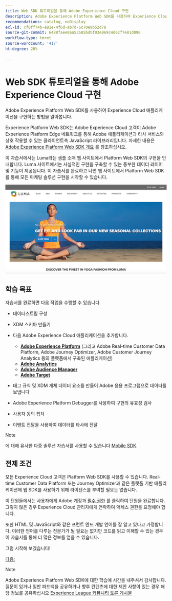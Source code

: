 ```yaml
---
title: Web SDK 튜토리얼을 통해 Adobe Experience Cloud 구현
description: Adobe Experience Platform Web SDK를 사용하여 Experience Cloud 애플리케이션을 구현하는 방법을 알아봅니다.
recommendations: catalog, noDisplay
exl-id: cf0ff74b-e81e-4f6d-ab7d-6c70e9b52d78
source-git-commit: 6488faee86a53585bdbf03e069c4d6cf7e81d096
workflow-type: tm+mt
source-wordcount: '417'
ht-degree: 26%

---
```


# Web SDK 튜토리얼을 통해 Adobe Experience Cloud 구현

Adobe Experience Platform Web SDK를 사용하여 Experience Cloud 애플리케이션을 구현하는 방법을 알아봅니다.

Experience Platform Web SDK는 Adobe Experience Cloud 고객이 Adobe Experience Platform Edge 네트워크를 통해 Adobe 애플리케이션과 타사 서비스와 상호 작용할 수 있는 클라이언트측 JavaScript 라이브러리입니다. 자세한 내용은 [Adobe Experience Platform Web SDK 개요](https://experienceleague.adobe.com/docs/experience-platform/edge/home.html) 를 참조하십시오.

이 자습서에서는 Luma라는 샘플 소매 웹 사이트에서 Platform Web SDK의 구현을 안내합니다. [](https://luma.enablementadobe.com/content/luma/us/en.html)Luma 사이트에서는 사실적인 구현을 구축할 수 있는 풍부한 데이터 레이어 및 기능이 제공됩니다. 이 자습서를 완료하고 나면 웹 사이트에서 Platform Web SDK를 통해 모든 마케팅 솔루션 구현을 시작할 수 있습니다.

[![Luma 웹 사이트](assets/old-overview-luma.png)](https://luma.enablementadobe.com/content/luma/us/en.html)


## 학습 목표

자습서를 완료하면 다음 작업을 수행할 수 있습니다.

* 데이터스트림 구성

* XDM 스키마 만들기

* 다음 Adobe Experience Cloud 애플리케이션을 추가합니다.
   * **[Adobe Experience Platform](setup-experience-platform.md)** (그리고 Adobe Real-time Customer Data Platform, Adobe Journey Optimizer, Adobe Customer Journey Analytics 등의 플랫폼에서 구축된 애플리케이션)
   * **[Adobe Analytics](setup-analytics.md)**
   * **[Adobe Audience Manager](setup-audience-manager.md)**
   * **[Adobe Target](setup-target.md)**

* 태그 규칙 및 XDM 개체 데이터 요소를 만들어 Adobe 응용 프로그램으로 데이터를 보냅니다

* Adobe Experience Platform Debugger를 사용하여 구현의 유효성 검사

* 사용자 동의 캡처

* 이벤트 전달을 사용하여 데이터를 타사에 전달

>[!NOTE]
>
>에 대해 유사한 다중 솔루션 자습서를 사용할 수 있습니다 [Mobile SDK](../tutorial-mobile-sdk/overview.md).

## 전제 조건

모든 Experience Cloud 고객은 Platform Web SDK를 사용할 수 있습니다. Real-time Customer Data Platform 또는 Journey Optimizer과 같은 플랫폼 기반 애플리케이션에 웹 SDK를 사용하기 위해 라이센스를 부여할 필요는 없습니다.

이 단원들에서는 사용자에게 Adobe 계정과 [필수 권한](configure-permissions.md) 를 클릭하여 단원을 완료합니다. 그렇지 않은 경우 Experience Cloud 관리자에게 연락하여 액세스 권한을 요청해야 합니다.

또한 HTML 및 JavaScript와 같은 프런트 엔드 개발 언어를 잘 알고 있다고 가정합니다. 이러한 언어를 다루는 전문가가 될 필요는 없지만 코드를 읽고 이해할 수 있는 경우 이 자습서를 통해 더 많은 정보를 얻을 수 있습니다.

그럼 시작해 보겠습니다!

[다음: ](configure-permissions.md)

>[!NOTE]
>
>Adobe Experience Platform Web SDK에 대한 학습에 시간을 내주셔서 감사합니다. 질문이 있거나 일반 피드백을 공유하거나 향후 컨텐츠에 대한 제안 사항이 있는 경우 해당 정보를 공유하십시오 [Experience League 커뮤니티 토론 게시물](https://experienceleaguecommunities.adobe.com/t5/adobe-experience-platform-launch/tutorial-discussion-implement-adobe-experience-cloud-with-web/td-p/444996)
